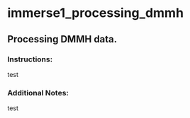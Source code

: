 # immerse1_processing_dmmh
## Processing DMMH data.

### Instructions:
test

### Additional Notes: 
test